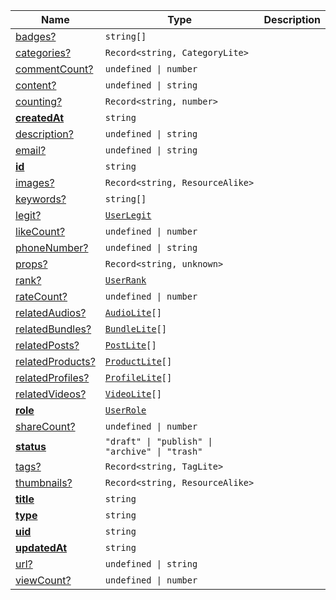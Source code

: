 <section id="main" data-note="AUTO-GENERATED CONTENT, DO NOT EDIT DIRECTLY!">

| Name                                                                                                       | Type                                                                                                                                | Description |
| ---------------------------------------------------------------------------------------------------------- | ----------------------------------------------------------------------------------------------------------------------------------- | ----------- |
| [badges?](https://schemata.lamnhan.com/content/reference/interfaces/profile.html#badges)                   | <code>string[]</code>                                                                                                               |             |
| [categories?](https://schemata.lamnhan.com/content/reference/interfaces/profile.html#categories)           | <code>Record<string, CategoryLite></code>                                                                                           |             |
| [commentCount?](https://schemata.lamnhan.com/content/reference/interfaces/profile.html#commentcount)       | <code>undefined \| number</code>                                                                                                    |             |
| [content?](https://schemata.lamnhan.com/content/reference/interfaces/profile.html#content)                 | <code>undefined \| string</code>                                                                                                    |             |
| [counting?](https://schemata.lamnhan.com/content/reference/interfaces/profile.html#counting)               | <code>Record<string, number></code>                                                                                                 |             |
| [**createdAt**](https://schemata.lamnhan.com/content/reference/interfaces/profile.html#createdat)          | <code>string</code>                                                                                                                 |             |
| [description?](https://schemata.lamnhan.com/content/reference/interfaces/profile.html#description)         | <code>undefined \| string</code>                                                                                                    |             |
| [email?](https://schemata.lamnhan.com/content/reference/interfaces/profile.html#email)                     | <code>undefined \| string</code>                                                                                                    |             |
| [**id**](https://schemata.lamnhan.com/content/reference/interfaces/profile.html#id)                        | <code>string</code>                                                                                                                 |             |
| [images?](https://schemata.lamnhan.com/content/reference/interfaces/profile.html#images)                   | <code>Record<string, ResourceAlike></code>                                                                                          |             |
| [keywords?](https://schemata.lamnhan.com/content/reference/interfaces/profile.html#keywords)               | <code>string[]</code>                                                                                                               |             |
| [legit?](https://schemata.lamnhan.com/content/reference/interfaces/profile.html#legit)                     | <code><a href="https://schemata.lamnhan.com/content/reference/globals.html#userlegit" target="_blank">UserLegit</a></code>          |             |
| [likeCount?](https://schemata.lamnhan.com/content/reference/interfaces/profile.html#likecount)             | <code>undefined \| number</code>                                                                                                    |             |
| [phoneNumber?](https://schemata.lamnhan.com/content/reference/interfaces/profile.html#phonenumber)         | <code>undefined \| string</code>                                                                                                    |             |
| [props?](https://schemata.lamnhan.com/content/reference/interfaces/profile.html#props)                     | <code>Record<string, unknown></code>                                                                                                |             |
| [rank?](https://schemata.lamnhan.com/content/reference/interfaces/profile.html#rank)                       | <code><a href="https://schemata.lamnhan.com/content/reference/globals.html#userrank" target="_blank">UserRank</a></code>            |             |
| [rateCount?](https://schemata.lamnhan.com/content/reference/interfaces/profile.html#ratecount)             | <code>undefined \| number</code>                                                                                                    |             |
| [relatedAudios?](https://schemata.lamnhan.com/content/reference/interfaces/profile.html#relatedaudios)     | <code><a href="https://schemata.lamnhan.com/content/reference/interfaces/audiolite.html" target="_blank">AudioLite</a>[]</code>     |             |
| [relatedBundles?](https://schemata.lamnhan.com/content/reference/interfaces/profile.html#relatedbundles)   | <code><a href="https://schemata.lamnhan.com/content/reference/interfaces/bundlelite.html" target="_blank">BundleLite</a>[]</code>   |             |
| [relatedPosts?](https://schemata.lamnhan.com/content/reference/interfaces/profile.html#relatedposts)       | <code><a href="https://schemata.lamnhan.com/content/reference/interfaces/postlite.html" target="_blank">PostLite</a>[]</code>       |             |
| [relatedProducts?](https://schemata.lamnhan.com/content/reference/interfaces/profile.html#relatedproducts) | <code><a href="https://schemata.lamnhan.com/content/reference/interfaces/productlite.html" target="_blank">ProductLite</a>[]</code> |             |
| [relatedProfiles?](https://schemata.lamnhan.com/content/reference/interfaces/profile.html#relatedprofiles) | <code><a href="https://schemata.lamnhan.com/content/reference/interfaces/profilelite.html" target="_blank">ProfileLite</a>[]</code> |             |
| [relatedVideos?](https://schemata.lamnhan.com/content/reference/interfaces/profile.html#relatedvideos)     | <code><a href="https://schemata.lamnhan.com/content/reference/interfaces/videolite.html" target="_blank">VideoLite</a>[]</code>     |             |
| [**role**](https://schemata.lamnhan.com/content/reference/interfaces/profile.html#role)                    | <code><a href="https://schemata.lamnhan.com/content/reference/globals.html#userrole" target="_blank">UserRole</a></code>            |             |
| [shareCount?](https://schemata.lamnhan.com/content/reference/interfaces/profile.html#sharecount)           | <code>undefined \| number</code>                                                                                                    |             |
| [**status**](https://schemata.lamnhan.com/content/reference/interfaces/profile.html#status)                | <code>"draft" \| "publish" \| "archive" \| "trash"</code>                                                                           |             |
| [tags?](https://schemata.lamnhan.com/content/reference/interfaces/profile.html#tags)                       | <code>Record<string, TagLite></code>                                                                                                |             |
| [thumbnails?](https://schemata.lamnhan.com/content/reference/interfaces/profile.html#thumbnails)           | <code>Record<string, ResourceAlike></code>                                                                                          |             |
| [**title**](https://schemata.lamnhan.com/content/reference/interfaces/profile.html#title)                  | <code>string</code>                                                                                                                 |             |
| [**type**](https://schemata.lamnhan.com/content/reference/interfaces/profile.html#type)                    | <code>string</code>                                                                                                                 |             |
| [**uid**](https://schemata.lamnhan.com/content/reference/interfaces/profile.html#uid)                      | <code>string</code>                                                                                                                 |             |
| [**updatedAt**](https://schemata.lamnhan.com/content/reference/interfaces/profile.html#updatedat)          | <code>string</code>                                                                                                                 |             |
| [url?](https://schemata.lamnhan.com/content/reference/interfaces/profile.html#url)                         | <code>undefined \| string</code>                                                                                                    |             |
| [viewCount?](https://schemata.lamnhan.com/content/reference/interfaces/profile.html#viewcount)             | <code>undefined \| number</code>                                                                                                    |             |

</section>
